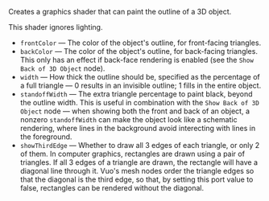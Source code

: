 Creates a graphics shader that can paint the outline of a 3D object.

This shader ignores lighting.

   - `frontColor` — The color of the object's outline, for front-facing triangles.
   - `backColor` — The color of the object's outline, for back-facing triangles.  This only has an effect if back-face rendering is enabled (see the `Show Back of 3D Object` node).
   - `width` — How thick the outline should be, specified as the percentage of a full triangle — 0 results in an invisible outline; 1 fills in the entire object.
   - `standoffWidth` — The extra triangle percentage to paint black, beyond the outline width.  This is useful in combination with the `Show Back of 3D Object` node — when showing both the front and back of an object, a nonzero `standoffWidth` can make the object look like a schematic rendering, where lines in the background avoid interecting with lines in the foreground.
   - `showThirdEdge` — Whether to draw all 3 edges of each triangle, or only 2 of them.  In computer graphics, rectangles are drawn using a pair of triangles.  If all 3 edges of a triangle are drawn, the rectangle will have a diagonal line through it.  Vuo's mesh nodes order the triangle edges so that the diagonal is the third edge, so that, by setting this port value to false, rectangles can be rendered without the diagonal.
